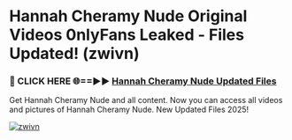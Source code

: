 # Hannah Cheramy Nude Original Videos 0nlyFans Leaked - Files Updated! (zwivn)

<h3>🔴 CLICK HERE 🌐==►► <a href="https://tinyurl.com/yrmya6cz" rel="nofollow">Hannah Cheramy Nude Updated Files</a></h3>

Get Hannah Cheramy Nude and all content. Now you can access all videos and pictures of Hannah Cheramy Nude. New Updated Files 2025!

[![zwivn](https://i.imgur.com/FMdXYCs.gif)](https://tinyurl.com/yrmya6cz)
